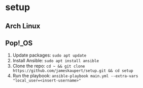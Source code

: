# setup

## Arch Linux

## Pop!_OS
1. Update packages: `sudo apt update`
2. Install Ansible: `sudo apt install ansible`
3. Clone the repo: `cd ~ && git clone https://github.com/jameskaupert/setup.git && cd setup`
4. Run the playbook: `ansible-playbook main.yml --extra-vars "local_user=<insert-username>"`
